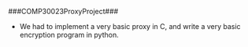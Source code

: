 ###COMP30023ProxyProject###
 - We had to implement a very basic proxy in C, and write a very basic encryption program in python.
